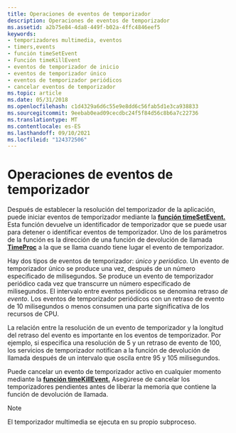 ```yaml
---
title: Operaciones de eventos de temporizador
description: Operaciones de eventos de temporizador
ms.assetid: a2b75e84-4da8-449f-b02a-4ffc4846eef5
keywords:
- temporizadores multimedia, eventos
- timers,events
- función timeSetEvent
- Función timeKillEvent
- eventos de temporizador de inicio
- eventos de temporizador único
- eventos de temporizador periódicos
- cancelar eventos de temporizador
ms.topic: article
ms.date: 05/31/2018
ms.openlocfilehash: c1d4329a6d6c55e9e8dd6c56fab5d1e3ca938833
ms.sourcegitcommit: 9eebab0ead09cecdbc24f5f84d56c8b6a7c22736
ms.translationtype: MT
ms.contentlocale: es-ES
ms.lasthandoff: 09/10/2021
ms.locfileid: "124372506"
---
```

# <a name="timer-event-operations"></a>Operaciones de eventos de temporizador

Después de establecer la resolución del temporizador de la aplicación, puede iniciar eventos de temporizador mediante la [**función timeSetEvent.**](/previous-versions//dd757634(v=vs.85)) Esta función devuelve un identificador de temporizador que se puede usar para detener o identificar eventos de temporizador. Uno de los parámetros de la función es la dirección de una función de devolución de llamada [**TimeProc**](/previous-versions//dd757631(v=vs.85)) a la que se llama cuando tiene lugar el evento de temporizador.

Hay dos tipos de eventos de temporizador: *único* *y periódico.* Un evento de temporizador único se produce una vez, después de un número especificado de milisegundos. Se produce un evento de temporizador periódico cada vez que transcurre un número especificado de milisegundos. El intervalo entre eventos periódicos se denomina retraso *de evento*. Los eventos de temporizador periódicos con un retraso de evento de 10 milisegundos o menos consumen una parte significativa de los recursos de CPU.

La relación entre la resolución de un evento de temporizador y la longitud del retraso del evento es importante en los eventos de temporizador. Por ejemplo, si especifica una resolución de 5 y un retraso de evento de 100, los servicios de temporizador notifican a la función de devolución de llamada después de un intervalo que oscila entre 95 y 105 milisegundos.

Puede cancelar un evento de temporizador activo en cualquier momento mediante la [**función timeKillEvent.**](/previous-versions//dd757630(v=vs.85)) Asegúrese de cancelar los temporizadores pendientes antes de liberar la memoria que contiene la función de devolución de llamada.

> [!Note]  
> El temporizador multimedia se ejecuta en su propio subproceso.

 

 

 